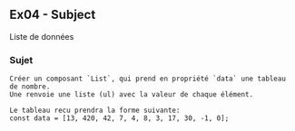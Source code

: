 ## Ex04 - Subject

Liste de données

### Sujet

```
Créer un composant `List`, qui prend en propriété `data` une tableau de nombre.
Une renvoie une liste (ul) avec la valeur de chaque élément.

Le tableau recu prendra la forme suivante:
const data = [13, 420, 42, 7, 4, 8, 3, 17, 30, -1, 0];
```